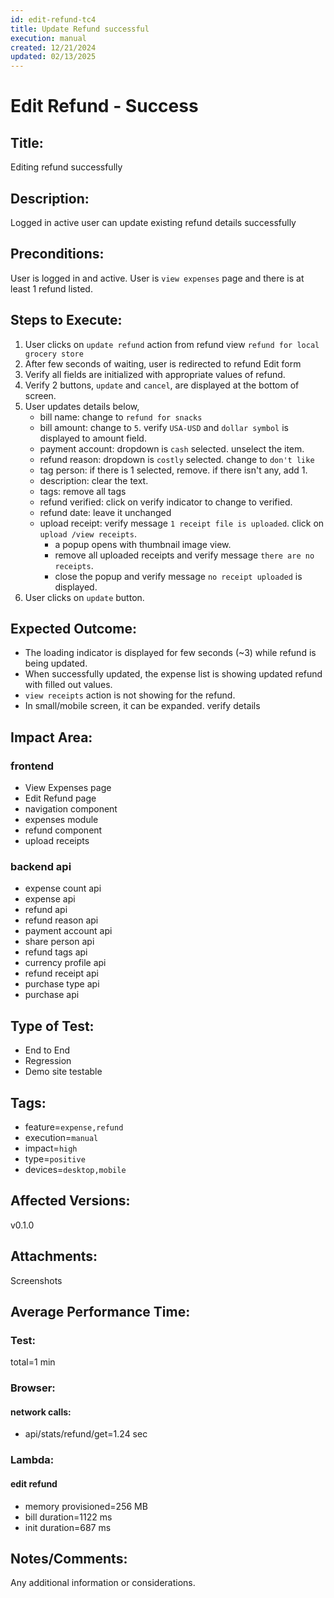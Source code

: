 ```yaml
---
id: edit-refund-tc4
title: Update Refund successful
execution: manual
created: 12/21/2024
updated: 02/13/2025
---
```


# Edit Refund - Success

## Title:

Editing refund successfully

## Description:

Logged in active user can update existing refund details successfully

## Preconditions:

User is logged in and active. User is `view expenses` page and there is at least 1 refund listed.

## Steps to Execute:

1. User clicks on `update refund` action from refund view `refund for local grocery store`
2. After few seconds of waiting, user is redirected to refund Edit form
3. Verify all fields are initialized with appropriate values of refund.
4. Verify 2 buttons, `update` and `cancel`, are displayed at the bottom of screen.
5. User updates details below,
   - bill name: change to `refund for snacks`
   - bill amount: change to `5`. verify `USA-USD` and `dollar symbol` is displayed to amount field.
   - payment account: dropdown is `cash` selected. unselect the item.
   - refund reason: dropdown is `costly` selected. change to `don't like`
   - tag person: if there is 1 selected, remove. if there isn't any, add 1.
   - description: clear the text.
   - tags: remove all tags
   - refund verified: click on verify indicator to change to verified.
   - refund date: leave it unchanged
   - upload receipt: verify message `1 receipt file is uploaded`. click on `upload /view receipts`.
     - a popup opens with thumbnail image view.
     - remove all uploaded receipts and verify message `there are no receipts`.
     - close the popup and verify message `no receipt uploaded` is displayed.
6. User clicks on `update` button.

## Expected Outcome:

- The loading indicator is displayed for few seconds (~3) while refund is being updated.
- When successfully updated, the expense list is showing updated refund with filled out values.
- `view receipts` action is not showing for the refund.
- In small/mobile screen, it can be expanded. verify details

## Impact Area:

### frontend

- View Expenses page
- Edit Refund page
- navigation component
- expenses module
- refund component
- upload receipts

### backend api

- expense count api
- expense api
- refund api
- refund reason api
- payment account api
- share person api
- refund tags api
- currency profile api
- refund receipt api
- purchase type api
- purchase api

## Type of Test:

- End to End
- Regression
- Demo site testable

## Tags:

- feature=`expense,refund`
- execution=`manual`
- impact=`high`
- type=`positive`
- devices=`desktop,mobile`

## Affected Versions:

v0.1.0

## Attachments:

Screenshots

## Average Performance Time:

### Test:

total=1 min

### Browser:

#### network calls:

- api/stats/refund/get=1.24 sec

### Lambda:

#### edit refund

- memory provisioned=256 MB
- bill duration=1122 ms
- init duration=687 ms

## Notes/Comments:

Any additional information or considerations.
